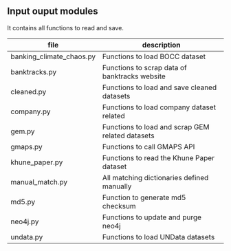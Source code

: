 Input ouput modules
-------------------

It contains all functions to read and save.

|                      file |                                        description |
| ------------------------- | -------------------------------------------------- |
|  banking_climate_chaos.py |                     Functions to load BOCC dataset |
|             banktracks.py |      Functions to scrap data of banktracks website |
|                cleaned.py |        Functions to load and save cleaned datasets |
|                company.py |          Functions to load company dataset related |
|                    gem.py |   Functions to load and scrap GEM related datasets |
|                  gmaps.py |                        Functions to call GMAPS API |
|            khune_paper.py |          Functions to read the Khune Paper dataset |
|           manual_match.py |         All matching dictionaries defined manually |
|                    md5.py |                  Function to generate md5 checksum |
|                  neo4j.py |                Functions to update and purge neo4j |
|                 undata.py |                  Functions to load UNData datasets |
